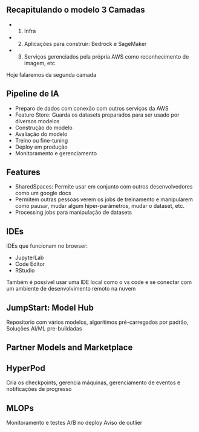 ## Recapitulando o modelo 3 Camadas
- 1. Infra
- 2. Aplicações para construir: Bedrock e SageMaker
- 3. Serviços gerenciados pela própria AWS como reconhecimento de imagem, etc

Hoje falaremos da segunda camada

## Pipeline de IA
- Preparo de dados com conexão com outros serviços da AWS
- Feature Store: Guarda os datasets preparados para ser usado por diversos modelos 
- Construção do modelo
- Avaliação do modelo
- Treino ou fine-tuning
- Deploy em produção
- Monitoramento e gerenciamento

## Features
-  SharedSpaces: Permite usar em conjunto com outros desenvolvedores como um google docs
- Permitem outras pessoas verem os jobs de treinamento e manipularem como pausar, mudar algum hiper-parâmetros, mudar o dataset, etc.
- Processing jobs para manipulação de datasets

## IDEs
IDEs que funcionam no browser:
- JupyterLab
- Code Editor
- RStudio

Também é possível usar uma IDE local como o vs code e se conectar com um ambiente de desenvolvimento remoto na nuvem


## JumpStart: Model Hub
Repositorio com vários modelos, algorítimos pré-carregados por padrão, Soluções AI/ML pre-buildadas


## Partner Models and Marketplace


## HyperPod
Cria os checkpoints, gerencia máquinas, gerenciamento de eventos e notificações de progresso

## MLOPs
Monitoramento e testes A/B no deploy 
Aviso de outlier



